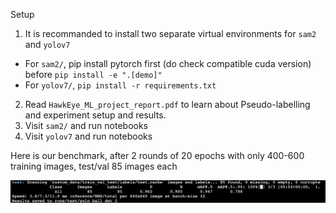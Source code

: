 Setup
1. It is recommanded to install two separate virtual environments for ```sam2``` and ```yolov7``` 
  * For ```sam2/```, pip install pytorch first (do check compatible cuda version) before ```pip install -e ".[demo]" ```
  * For ```yolov7/```, ```pip install -r requirements.txt```
2. Read ```HawkEye_ML_project_report.pdf``` to learn about Pseudo-labelling and experiment setup and results.
2. Visit ```sam2/``` and run notebooks
3. Visit ```yolov7``` and run notebooks

Here is our benchmark, after 2 rounds of 20 epochs with only 400-600 training images, test/val 85 images each

![image info](./benchmark.png)
